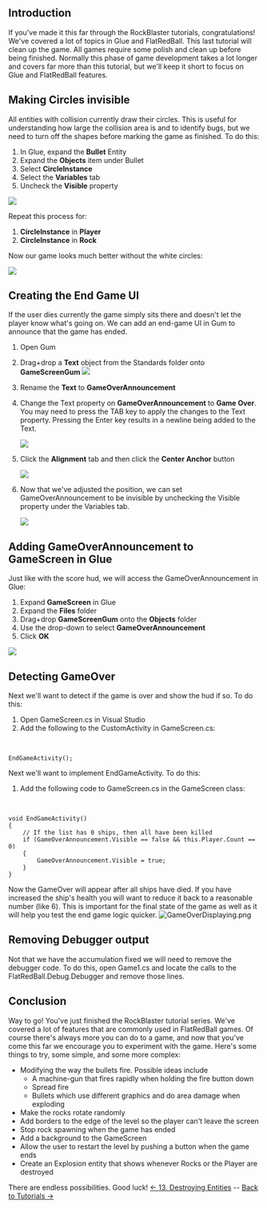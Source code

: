 ## Introduction

If you've made it this far through the RockBlaster tutorials, congratulations! We've covered a lot of topics in Glue and FlatRedBall. This last tutorial will clean up the game. All games require some polish and clean up before being finished. Normally this phase of game development takes a lot longer and covers far more than this tutorial, but we'll keep it short to focus on Glue and FlatRedBall features.

## Making Circles invisible

All entities with collision currently draw their circles. This is useful for understanding how large the collision area is and to identify bugs, but we need to turn off the shapes before marking the game as finished. To do this:

1.  In Glue, expand the **Bullet** Entity
2.  Expand the **Objects** item under Bullet
3.  Select **CircleInstance**
4.  Select the **Variables** tab
5.  Uncheck the **Visible** property

![](/media/2021-03-img_604e24ad82366.png)

Repeat this process for:

1.  **CircleInstance** in **Player**
2.  **CircleInstance** in **Rock**

Now our game looks much better without the white circles:

![](/media/2021-03-img_604e2525536e5.png)

## Creating the End Game UI

If the user dies currently the game simply sits there and doesn't let the player know what's going on. We can add an end-game UI in Gum to announce that the game has ended.

1.  Open Gum

2.  Drag+drop a **Text** object from the Standards folder onto **GameScreenGum [![](/media/2016-01-2021_March_14_093302.gif)](/media/2016-01-2021_March_14_093302.gif)**

3.  Rename the **Text** to **GameOverAnnouncement**

4.  Change the Text property on **GameOverAnnouncement** to **Game Over**. You may need to press the TAB key to apply the changes to the Text property. Pressing the Enter key results in a newline being added to the Text.

    ![](/media/2021-03-img_604e2624d45ef.png)

5.  Click the **Alignment** tab and then click the **Center Anchor** button

    ![](/media/2021-03-img_604e26746797a.png)

6.  Now that we've adjusted the position, we can set GameOverAnnouncement to be invisible by unchecking the Visible property under the Variables tab.

    ![](/media/2021-03-img_604e26f283407.png)

## Adding GameOverAnnouncement to GameScreen in Glue

Just like with the score hud, we will access the GameOverAnnouncement in Glue:

1.  Expand **GameScreen** in Glue
2.  Expand the **Files** folder
3.  Drag+drop **GameScreenGum** onto the **Objects** folder
4.  Use the drop-down to select **GameOverAnnouncement**
5.  Click **OK**

[![](/media/2016-01-2021_March_14_090510.gif)](/media/2016-01-2021_March_14_090510.gif)

## Detecting GameOver

Next we'll want to detect if the game is over and show the hud if so. To do this:

1.  Open GameScreen.cs in Visual Studio
2.  Add the following to the CustomActivity in GameScreen.cs:

&nbsp;

    EndGameActivity();

Next we'll want to implement EndGameActivity. To do this:

1.  Add the following code to GameScreen.cs in the GameScreen class:

&nbsp;

    void EndGameActivity()
    {
        // If the list has 0 ships, then all have been killed
        if (GameOverAnnouncement.Visible == false && this.Player.Count == 0)
        {
            GameOverAnnouncement.Visible = true;
        }
    }

Now the GameOver will appear after all ships have died. If you have increased the ship's health you will want to reduce it back to a reasonable number (like 6). This is important for the final state of the game as well as it will help you test the end game logic quicker. ![GameOverDisplaying.png](/media/migrated_media-GameOverDisplaying.png)

## Removing Debugger output

Not that we have the accumulation fixed we will need to remove the debugger code. To do this, open Game1.cs and locate the calls to the FlatRedBall.Debug.Debugger and remove those lines.

## Conclusion

Way to go! You've just finished the RockBlaster tutorial series. We've covered a lot of features that are commonly used in FlatRedBall games. Of course there's always more you can do to a game, and now that you've come this far we encourage you to experiment with the game. Here's some things to try, some simple, and some more complex:

-   Modifying the way the bullets fire. Possible ideas include
    -   A machine-gun that fires rapidly when holding the fire button down
    -   Spread fire
    -   Bullets which use different graphics and do area damage when exploding
-   Make the rocks rotate randomly
-   Add borders to the edge of the level so the player can't leave the screen
-   Stop rock spawning when the game has ended
-   Add a background to the GameScreen
-   Allow the user to restart the level by pushing a button when the game ends
-   Create an Explosion entity that shows whenever Rocks or the Player are destroyed

There are endless possibilities. Good luck! [\<- 13. Destroying Entities](/documentation/tutorials/rock-blaster/tutorials-destroying-entities.md "Tutorials:Rock Blaster:Destroying Entities") -- [Back to Tutorials -\>](/documentation/tutorials.md "Category:FlatRedBall XNA Tutorials")
